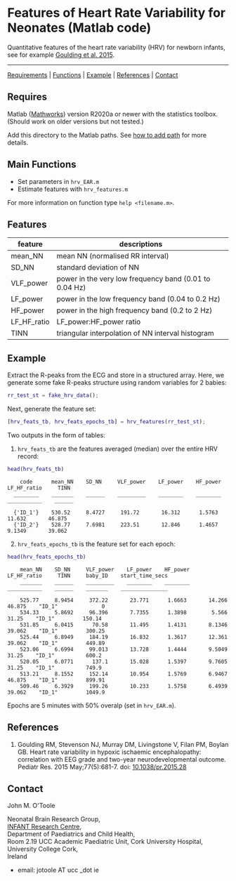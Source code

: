 # Features of Heart Rate Variability for Neonates (Matlab code)


Quantitative features of the heart rate variability (HRV) for newborn infants, see for
example [Goulding et al. 2015](#references).

---
[Requirements](#requires) | [Functions](#functions) | [Example](#example) |
[References](#references) | [Contact](#contact)


## Requires
Matlab ([Mathworks](http://www.mathworks.co.uk/products/matlab/)) version R2020a or newer
with the statistics toolbox. (Should work on older versions but not tested.)

Add this directory to the Matlab paths. See [how to add
path](https://uk.mathworks.com/help/matlab/matlab_env/add-remove-or-reorder-folders-on-the-search-path.html)
for more details.
  

## Main Functions

  * Set parameters in `hrv_EAR.m`
  * Estimate features with `hrv_features.m`

For more information on function type `help <filename.m>`.


## Features

| feature       | descriptions                                           |
|---------------|--------------------------------------------------------|
| mean\_NN      | mean NN (normalised RR interval)                       |
| SD\_NN        | standard deviation of NN                               |
| VLF\_power    | power in the very low frequency band (0.01 to 0.04 Hz) |
| LF\_power     | power in the low frequency band (0.04 to 0.2 Hz)       |
| HF\_power     | power in the high frequency band (0.2 to 2 Hz)         |
| LF\_HF\_ratio | LF\_power:HF\_power ratio                              |
| TINN          | triangular interpolation of NN interval histogram      |

## Example

Extract the R-peaks from the ECG and store in a structured array. Here, we generate some
fake R-peaks structure using random variables for 2 babies:
```matlab
rr_test_st = fake_hrv_data();
```

Next, generate the feature set:
```matlab
[hrv_feats_tb, hrv_feats_epochs_tb] = hrv_features(rr_test_st);
```

Two outputs in the form of tables:

1. `hrv_feats_tb` are the features averaged (median) over the entire HRV record:
```matlab
head(hrv_feats_tb)
```
```
    code      mean_NN    SD_NN     VLF_power    LF_power    HF_power    LF_HF_ratio     TINN 
  ________    _______    ______    _________    ________    ________    ___________    ______

  {'ID_1'}    530.52     8.4727     191.72       16.312      1.5763       11.632       46.875
  {'ID_2'}    528.77     7.6981     223.51       12.846      1.4657       9.1349       39.062
```


2. `hrv_feats_epochs_tb` is the feature set for each epoch:
```matlab
head(hrv_feats_epochs_tb)
```
```
    mean_NN    SD_NN     VLF_power    LF_power    HF_power    LF_HF_ratio     TINN     baby_ID    start_time_secs
    _______    ______    _________    ________    ________    ___________    ______    _______    _______________

    525.77     8.9454     372.22       23.771      1.6663       14.266       46.875    "ID_1"              0
    534.33     5.8692     96.396       7.7355      1.3898        5.566        31.25    "ID_1"         150.14
    531.85     6.0415      70.58       11.495      1.4131       8.1346       39.062    "ID_1"         300.25
    525.44     6.8949     184.19       16.832      1.3617       12.361       39.062    "ID_1"         449.89
    523.06     6.6994     99.013       13.728      1.4444       9.5049        31.25    "ID_1"          600.2
    520.05     6.0771      137.1       15.028      1.5397       9.7605        31.25    "ID_1"          749.9
    513.21     8.1552     152.14       10.954      1.5769       6.9467       46.875    "ID_1"         899.91
    509.46     6.3929     199.26       10.233      1.5758       6.4939       39.062    "ID_1"         1049.9
```
Epochs are 5 minutes with 50% overalp (set in `hrv_EAR.m`).



## References

1. Goulding RM, Stevenson NJ, Murray DM, Livingstone V, Filan PM, Boylan GB. Heart rate
   variability in hypoxic ischaemic encephalopathy: correlation with EEG grade and
   two-year neurodevelopmental outcome. Pediatr Res. 2015 May;77(5):681-7. doi:
   [10.1038/pr.2015.28](https://doi.org/10.1038/pr.2015.28)


## Contact

John M. O'Toole

Neonatal Brain Research Group,  
[INFANT Research Centre](https://www.infantcentre.ie/),  
Department of Paediatrics and Child Health,  
Room 2.19 UCC Academic Paediatric Unit, Cork University Hospital,  
University College Cork,  
Ireland

- email: jotoole AT ucc _dot ie 
